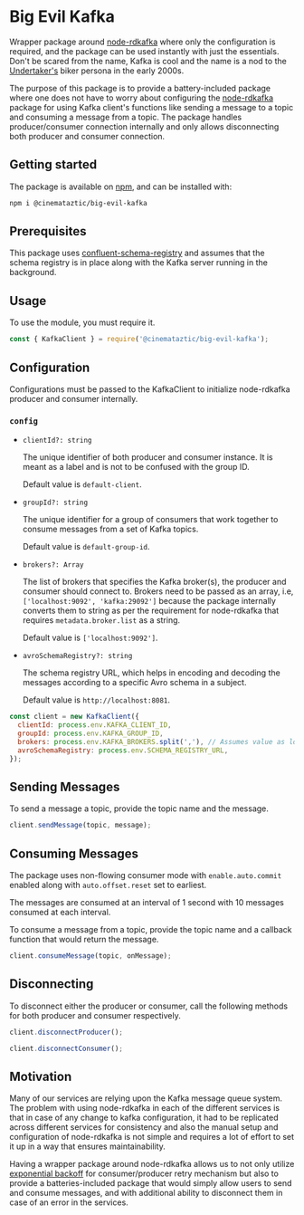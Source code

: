 # Big Evil Kafka

Wrapper package around [node-rdkafka](https://www.npmjs.com/package/node-rdkafka) where only the configuration is required, and the package can be used instantly with just the essentials. Don't be scared from the name, Kafka is cool and the name is a nod to the [Undertaker's](https://en.wikipedia.org/wiki/The_Undertaker) biker persona in the early 2000s.

The purpose of this package is to provide a battery-included package where one does not have to worry about configuring the [node-rdkafka](https://www.npmjs.com/package/node-rdkafka) package for using Kafka client's functions like sending a message to a topic and consuming a message from a topic. The package handles producer/consumer connection internally and only allows disconnecting both producer and consumer connection.

## Getting started

The package is available on [npm](https://www.npmjs.com/package/@cinemataztic/big-evil-kafka), and can be installed with:

```sh
npm i @cinemataztic/big-evil-kafka
```

## Prerequisites

This package uses [confluent-schema-registry](https://www.npmjs.com/package/@kafkajs/confluent-schema-registry) and assumes that the schema registry is in place along with the Kafka server running in the background.

## Usage

To use the module, you must require it.

```js
const { KafkaClient } = require('@cinemataztic/big-evil-kafka');
```

## Configuration

Configurations must be passed to the KafkaClient to initialize node-rdkafka producer and consumer internally.

### `config`

- `clientId?: string`

  The unique identifier of both producer and consumer instance. It is meant as a label and is not to be confused with the group ID.

  Default value is `default-client`.

- `groupId?: string`

  The unique identifier for a group of consumers that work together to consume messages from a set of Kafka topics.

  Default value is `default-group-id`.

- `brokers?: Array`

  The list of brokers that specifies the Kafka broker(s), the producer and consumer should connect to. Brokers need to be passed as an array, i.e, `['localhost:9092', 'kafka:29092']` because the package internally converts them to string as per the requirement for node-rdkafka that requires `metadata.broker.list` as a string.  

  Default value is `['localhost:9092']`.

- `avroSchemaRegistry?: string`

  The schema registry URL, which helps in encoding and decoding the messages according to a specific Avro schema in a subject.

  Default value is `http://localhost:8081`.

```js
const client = new KafkaClient({
  clientId: process.env.KAFKA_CLIENT_ID,
  groupId: process.env.KAFKA_GROUP_ID,
  brokers: process.env.KAFKA_BROKERS.split(','), // Assumes value as localhost:9092
  avroSchemaRegistry: process.env.SCHEMA_REGISTRY_URL,
});
```

## Sending Messages

To send a message a topic, provide the topic name and the message. 

```js
client.sendMessage(topic, message);
```

## Consuming Messages

The package uses non-flowing consumer mode with `enable.auto.commit` enabled along with `auto.offset.reset` set to earliest.

The messages are consumed at an interval of 1 second with 10 messages consumed at each interval. 

To consume a message from a topic, provide the topic name and a callback function that would return the message.

```js
client.consumeMessage(topic, onMessage);
```

## Disconnecting

To disconnect either the producer or consumer, call the following methods for both producer and consumer respectively.
```js
client.disconnectProducer();

client.disconnectConsumer();

```

## Motivation

Many of our services are relying upon the Kafka message queue system. The problem with using node-rdkafka in each of the different services is that in case of any change to kafka configuration, it had to be replicated across different services for consistency and also the manual setup and configuration of node-rdkafka is not simple and requires a lot of effort to set it up in a way that ensures maintainability. 

Having a wrapper package around node-rdkafka allows us to not only utilize [exponential backoff](https://www.npmjs.com/package/exponential-backoff) for consumer/producer retry mechanism but also to provide a batteries-included package that would simply allow users to send and consume messages, and with additional ability to disconnect them in case of an error in the services.
